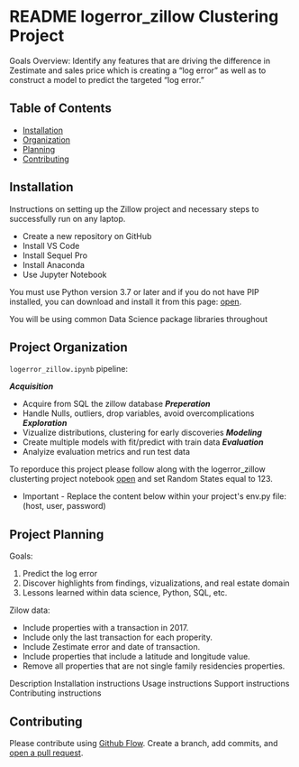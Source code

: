 # README logerror_zillow Clustering Project

Goals Overview: Identify any features that are driving the difference in Zestimate and sales price which is creating a “log error” as well as to construct a model to predict the targeted “log error.”

## Table of Contents

- [Installation](#installation)
- [Organization](#organization)
- [Planning](#planning)
- [Contributing](#contributing)

## Installation

Instructions on setting up the Zillow project and necessary steps to successfully run on any laptop. 

- Create a new repository on GitHub
- Install VS Code
- Install Sequel Pro
- Install Anaconda
- Use Jupyter Notebook

You must use Python version 3.7 or later and if you do not have PIP installed, you can download and install it from this page: [open](https://pypi.org/project/pip/).

You will be using common Data Science package libraries throughout 

## Project Organization

`logerror_zillow.ipynb` pipeline:

_**Acquisition**_
- Acquire from SQL the zillow database
_**Preperation**_
- Handle Nulls, outliers, drop variables, avoid overcomplications
_**Exploration**_
- Vizualize distributions, clustering for early discoveries
_**Modeling**_
- Create multiple models with fit/predict with train data
_**Evaluation**_
- Analyize evaluation metrics and run test data

To reporduce this project please follow along with the logerror_zillow clusterting project notebook [open](https://github.com/P-F-M/logerror_zillow) and set Random States equal to 123.

* Important - Replace the content below within your project's env.py file:
(host, user, password) 

## Project Planning

Goals: 
1. Predict the log error
2. Discover highlights from findings, vizualizations, and real estate domain
3. Lessons learned within data science, Python, SQL, etc.

Zilow data:

* Include properties with a transaction in 2017.
* Include only the last transaction for each properity.
* Include Zestimate error and date of transaction.
* Include properties that include a latitude and longitude value.
* Remove all properties that are not single family residencies properties.


Description
Installation instructions
Usage instructions
Support instructions
Contributing instructions


## Contributing

Please contribute using [Github Flow](https://guides.github.com/introduction/flow/). Create a branch, add commits, and [open a pull request](https://github.com/fraction/readme-boilerplate/compare/).